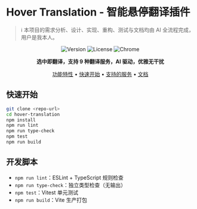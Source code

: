 # Hover Translation - 智能悬停翻译插件

> ℹ️ 本项目的需求分析、设计、实现、重构、测试与文档均由 AI 全流程完成，用户是我本人。

<div align="center">

![Version](https://img.shields.io/badge/version-0.2.0-blue.svg)
![License](https://img.shields.io/badge/license-MIT-green.svg)
![Chrome](https://img.shields.io/badge/chrome-v93+-brightgreen.svg)

**选中即翻译，支持 9 种翻译服务，AI 驱动，优雅无干扰**

[功能特性](#-功能特性) • [快速开始](#-快速开始) • [支持的服务](#-支持的翻译服务) • [文档](#-文档)

</div>

## 快速开始

```bash
git clone <repo-url>
cd hover-translation
npm install
npm run lint
npm run type-check
npm test
npm run build
```

## 开发脚本

- `npm run lint`：ESLint + TypeScript 规则检查
- `npm run type-check`：独立类型检查（无输出）
- `npm test`：Vitest 单元测试
- `npm run build`：Vite 生产打包
